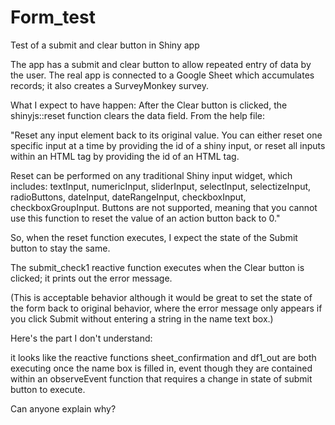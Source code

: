 # Form_test
Test of a submit and clear button in Shiny app

The app has a submit and clear button to allow repeated entry of data by the user.   The real app is connected to a Google Sheet which accumulates records; it also creates a SurveyMonkey survey.

What I expect to have happen:
After the Clear button is clicked, the shinyjs::reset function clears the data field.   From the help file:

"Reset any input element back to its original value. You can either reset one specific input at a time by providing the id of a shiny input, or reset all inputs within an HTML tag by providing the id of an HTML tag.

Reset can be performed on any traditional Shiny input widget, which includes: textInput, numericInput, sliderInput, selectInput, selectizeInput, radioButtons, dateInput, dateRangeInput, checkboxInput, checkboxGroupInput. Buttons are not supported, meaning that you cannot use this function to reset the value of an action button back to 0."

So, when the reset function executes, I expect the state of the Submit button to stay the same.

The submit_check1 reactive function executes when the Clear button is clicked; it prints out the error message.   

(This is acceptable behavior although it would be great to set the state of the form back to original behavior, where the error message only appears if you click Submit without entering a string in the name text box.)

Here's the part I don't understand:

it looks like the reactive functions sheet_confirmation and df1_out are both executing once the name box is filled in, event though they are contained within an observeEvent function that requires a change in state of submit button to execute.

Can anyone explain why?
